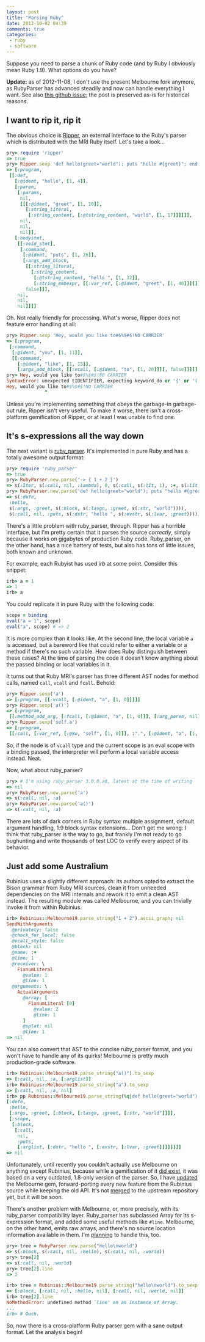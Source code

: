 ```yaml
---
layout: post
title: "Parsing Ruby"
date: 2012-10-02 04:39
comments: true
categories:
 - ruby
 - software
---
```


Suppose you need to parse a chunk of Ruby code (and by Ruby I obviously mean Ruby 1.9). What options do you have?
<!--more-->

**Update:** as of 2012-11-08, I don't use the present Melbourne fork anymore, as RubyParser has advanced steadily and now can handle everything I want. See also [this github issue](https://github.com/seattlerb/ruby_parser/issues/62); the post is preserved as-is for historical reasons.

I want to rip it, rip it
------------------------

The obvious choice is [Ripper](http://www.ruby-doc.org/stdlib-1.9.3/libdoc/ripper/rdoc/Ripper.html), an external interface to the Ruby's parser which is distributed with the MRI Ruby itself. Let's take a look...

``` ruby
pry> require 'ripper'
=> true
pry> Ripper.sexp 'def hello(greet="world"); puts "hello #{greet}"; end'
=> [:program,
 [[:def,
   [:@ident, "hello", [1, 4]],
   [:paren,
    [:params,
     nil,
     [[[:@ident, "greet", [1, 10]],
       [:string_literal,
        [:string_content, [:@tstring_content, "world", [1, 17]]]]]],
     nil,
     nil,
     nil]],
   [:bodystmt,
    [[:void_stmt],
     [:command,
      [:@ident, "puts", [1, 26]],
      [:args_add_block,
       [[:string_literal,
         [:string_content,
          [:@tstring_content, "hello ", [1, 32]],
          [:string_embexpr, [[:var_ref, [:@ident, "greet", [1, 40]]]]]]]],
       false]]],
    nil,
    nil,
    nil]]]]
```

Oh. Not really friendly for processing. What's worse, Ripper does not feature error handling at all:

``` ruby
pry> Ripper.sexp 'Hey, would you like to#$%$#$!NO CARRIER'
=> [:program,
 [:command,
  [:@ident, "you", [1, 11]],
  [[:command,
    [:@ident, "like", [1, 15]],
    [:args_add_block, [[:vcall, [:@ident, "to", [1, 20]]]], false]]]]]
pry> Hey, would you like to#$%$#$!NO CARRIER
SyntaxError: unexpected tIDENTIFIER, expecting keyword_do or '{' or '('
Hey, would you like to#$%$#$!NO CARRIER
              ^
```

Unless you're implementing something that obeys the garbage-in garbage-out rule, Ripper isn't very useful. To make it worse, there isn't a cross-platform gemification of Ripper, or at least I was unable to find one.

It's s-expressions all the way down
-----------------------------------

The next variant is [ruby_parser](https://github.com/seattlerb/ruby_parser). It's implemented in pure Ruby and has a totally awesome output format:

``` ruby
pry> require 'ruby_parser'
=> true
pry> RubyParser.new.parse('-> { 1 + 2 }')
=> s(:iter, s(:call, nil, :lambda), 0, s(:call, s(:lit, 1), :+, s(:lit, 2)))
pry> RubyParser.new.parse('def hello(greet="world"); puts "hello #{greet}"; end')
=> s(:defn,
 :hello,
 s(:args, :greet, s(:block, s(:lasgn, :greet, s(:str, "world")))),
 s(:call, nil, :puts, s(:dstr, "hello ", s(:evstr, s(:lvar, :greet)))))
```

There's a little problem with ruby_parser, through. Ripper has a horrible interface, but I'm pretty certain that it parses the source _correctly_, simply because it works on gigabytes of production Ruby code. Ruby_parser, on the other hand, has a nice battery of tests, but also has tons of little issues, both known and unknown.

For example, each Rubyist has used _irb_ at some point. Consider this snippet:

``` ruby
irb> a = 1
=> 1
irb> a
```

You could replicate it in pure Ruby with the following code:

``` ruby
scope = binding
eval("a = 1", scope)
eval("a", scope) # => 2
```

It is more complex than it looks like. At the second line, the local variable `a` is accessed, but a bareword like that could refer to either a variable or a method if there's no such variable. How does Ruby distinguish between these cases? At the time of parsing the code it doesn't know anything about the passed binding or local variables in it.

It turns out that Ruby MRI's parser has three different AST nodes for method calls, named `call`, `vcall` and `fcall`. Behold:

``` ruby
pry> Ripper.sexp('a')
=> [:program, [[:vcall, [:@ident, "a", [1, 0]]]]]
pry> Ripper.sexp('a()')
=> [:program,
 [[:method_add_arg, [:fcall, [:@ident, "a", [1, 0]]], [:arg_paren, nil]]]]
pry> Ripper.sexp('self.a')
=> [:program,
 [[:call, [:var_ref, [:@kw, "self", [1, 0]]], :".", [:@ident, "a", [1, 5]]]]]
```

So, if the node is of `vcall` type and the current scope is an eval scope with a binding passed, the interpreter will perform a local variable access instead. Neat.

Now, what about ruby_parser?

``` ruby
pry> # I'm using ruby_parser 3.0.0.a8, latest at the time of writing
=> nil
pry> RubyParser.new.parse('a')
=> s(:call, nil, :a)
pry> RubyParser.new.parse('a()')
=> s(:call, nil, :a)
```

There are lots of dark corners in Ruby syntax: multiple assignment, default argument handling, 1.9 block syntax extensions... Don't get me wrong: I think that ruby_parser is the way to go, but frankly I'm not ready to go bughunting and write thousands of test LOC to verify every aspect of its behavior.

Just add some Australium
------------------------

Rubinius uses a slightly different approach: its authors opted to extract the Bison grammar from Ruby MRI sources, clean it from unneeded dependencies on the MRI internals and rework it to emit a clean AST instead. The resulting module was called Melbourne, and you can trivially invoke it from within Rubinius.

``` ruby
irb> Rubinius::Melbourne19.parse_string("1 + 2").ascii_graph; nil
SendWithArguments
  @privately: false
  @check_for_local: false
  @vcall_style: false
  @block: nil
  @name: :+
  @line: 1
  @receiver: \
    FixnumLiteral
      @value: 1
      @line: 1
  @arguments: \
    ActualArguments
      @array: [
        FixnumLiteral [0]
          @value: 2
          @line: 1
      ]
      @splat: nil
      @line: 1
=> nil
```

You can also convert that AST to the concise ruby_parser format, and you won't have to handle any of its quirks! Melbourne is pretty much production-grade software.

``` ruby
irb> Rubinius::Melbourne19.parse_string("a()").to_sexp
=> [:call, nil, :a, [:arglist]]
irb> Rubinius::Melbourne19.parse_string("a").to_sexp
=> [:call, nil, :a, nil]
irb> pp Rubinius::Melbourne19.parse_string(%q|def hello(greet="world"); puts "hello #{greet}"; end|).to_sexp; nil
[:defn,
 :hello,
 [:args, :greet, [:block, [:lasgn, :greet, [:str, "world"]]]],
 [:scope,
  [:block,
   [:call,
    nil,
    :puts,
    [:arglist, [:dstr, "hello ", [:evstr, [:lvar, :greet]]]]]]]]
=> nil
```

Unfortunately, until recently you couldn't actually use Melbourne on anything except Rubinius, because while a gemification of it [did exist](http://rubygems.org/gems/melbourne), it was based on a very outdated, 1.8-only version of the parser. So, I have [updated](http://github.com/whitequark/melbourne) the Melbourne gem, forward-porting every new feature from the Rubinius source while keeping the old API. It's not [merged](https://github.com/simplabs/melbourne/pull/2) to the upstream repository yet, but it will be soon.

There's another problem with Melbourne, or, more precisely, with its ruby_parser compatibility layer. Ruby_parser has subclassed Array for its s-expression format, and added some useful methods like `#line`. Melbourne, on the other hand, emits raw arrays, and there's no source location information available in them. I'm [planning](https://github.com/simplabs/melbourne/issues/3) to handle this, too.

``` ruby
pry> tree = RubyParser.new.parse("hello\nworld")
=> s(:block, s(:call, nil, :hello), s(:call, nil, :world))
pry> tree[2]
=> s(:call, nil, :world)
pry> tree[2].line
=> 2

irb> tree = Rubinius::Melbourne19.parse_string("hello\nworld").to_sexp
=> [:block, [:call, nil, :hello, nil], [:call, nil, :world, nil]]
irb> tree[2].line
NoMethodError: undefined method `line' on an instance of Array.
...
irb> # Ouch.
```

So, now there is a cross-platform Ruby parser gem with a sane output format. Let the analysis begin!